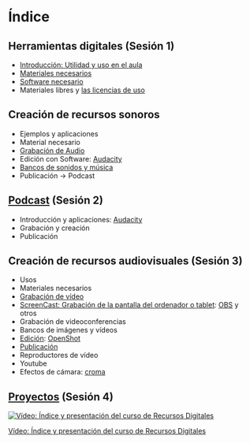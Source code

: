 # Índice

## Herramientas digitales (Sesión 1)
* [Introducción:  Utilidad y uso en el aula](./0.1_Introduccion.md)
* [Materiales necesarios](./0.2_RecursosMateriales.md)
* [Software necesario](./0.3_SoftwareNecesario.md)
* Materiales libres y [las licencias de uso](./0.4_Licencias.md)

## Creación de recursos sonoros 
* Ejemplos y aplicaciones 
* Material necesario
* [Grabación de Audio](./1.0_GrabacionAudio.md)
* Edición con Software: [Audacity](./1.1_Audacity.md)
* [Bancos de sonidos y música](./1.3_BancosSonidosMusica.md)
* Publicación -> Podcast

## [Podcast](./2.0_Podcast.md) (Sesión 2)
* Introducción y aplicaciones: [Audacity](./1.1_Audacity.md)
* Grabación y creación
* Publicación

## Creación de recursos audiovisuales (Sesión 3)
* Usos
* Materiales necesarios
* [Grabación de vídeo](./3.2_GrabacionVideo.md)
* [ScreenCast: Grabación de la pantalla del ordenador o tablet](./3.5_ScreenCast.md): [OBS](./3.5.2_OBS.md) y otros
* Grabación de videoconferencias 
* Bancos de imágenes y vídeos
* [Edición](./3.3_EdicionVideo.md): [OpenShot](./3.3.1_OpenShot.md)
* [Publicación](./3.6_Publicacion.md)
* Reproductores de vídeo
* Youtube
* Efectos de cámara:  [croma](./3.7_Croma.md)

## [Proyectos](./4.0_Proyectos.md) (Sesión 4)


[![Vídeo: Índice y presentación del curso de Recursos Digitales](https://img.youtube.com/vi/yiwgLOiSzAY/0.jpg)](https://youtu.be/yiwgLOiSzAY)

[Vídeo: Índice y presentación del curso de Recursos Digitales](https://youtu.be/yiwgLOiSzAY)

